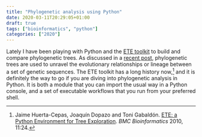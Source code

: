 ```yaml
---
title: "Phylogenetic analysis using Python"
date: 2020-03-11T20:29:05+01:00
draft: true
tags: ["bioinformatics", "python"]
categories: ["2020"]
---
```


Lately I have been playing with Python and the [ETE toolkit](http://etetoolkit.org) to build and compare phylogenetic trees. As discussed in a [recent post](/post/comparing-trees), phylogenetic trees are used to unravel the evolutionary relationships or lineage between a set of genetic sequences. The ETE toolkit has a long history now,[^1] and it is definitely the way to go if you are diving into phylogenetic analysis in Python. It is both a module that you can import the usual way in a Python console, and a set of executable workflows that you run from your preferred shell.

[^1]: Jaime Huerta-Cepas, Joaquín Dopazo and Toni Gabaldón. [ETE: a Python Environment for Tree Exploration](https://www.ncbi.nlm.nih.gov/pmc/articles/PMC2820433/). _BMC Bioinformatics_ 2010, 11:24.

